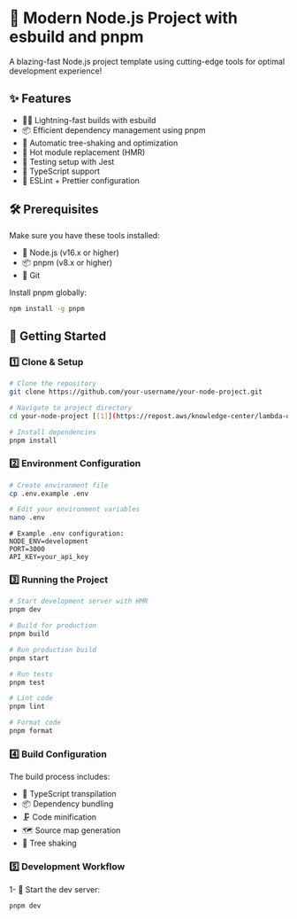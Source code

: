 # 🚀 Modern Node.js Project with esbuild and pnpm

A blazing-fast Node.js project template using cutting-edge tools for optimal development experience! 

## ✨ Features
- 🏃‍♂️ Lightning-fast builds with esbuild
- 📦 Efficient dependency management using pnpm
- 🌳 Automatic tree-shaking and optimization
- 🔄 Hot module replacement (HMR)
- 🧪 Testing setup with Jest
- 📝 TypeScript support
- 🎨 ESLint + Prettier configuration

## 🛠️ Prerequisites

Make sure you have these tools installed:
- 📗 Node.js (v16.x or higher)
- 📦 pnpm (v8.x or higher)
- 🐙 Git

Install pnpm globally:
```bash
npm install -g pnpm
```

## 🚦 Getting Started

### 1️⃣ Clone & Setup

```bash
# Clone the repository
git clone https://github.com/your-username/your-node-project.git

# Navigate to project directory
cd your-node-project [[1]](https://repost.aws/knowledge-center/lambda-deployment-package-nodejs)

# Install dependencies
pnpm install
```

### 2️⃣ Environment Configuration

```bash
# Create environment file
cp .env.example .env

# Edit your environment variables
nano .env
```
```text
# Example .env configuration:
NODE_ENV=development
PORT=3000
API_KEY=your_api_key
```
### 3️⃣ Running the Project

```bash
# Start development server with HMR
pnpm dev

# Build for production
pnpm build

# Run production build
pnpm start

# Run tests
pnpm test

# Lint code
pnpm lint

# Format code
pnpm format
```
### 4️⃣ Build Configuration
    
The build process includes:
- 🔄 TypeScript transpilation
- 📦 Dependency bundling
- 🗜️ Code minification
- 🗺️ Source map generation
- 🧹 Tree shaking

### 5️⃣ Development Workflow

1- 🔄 Start the dev server:
```bash
pnpm dev
```
        

